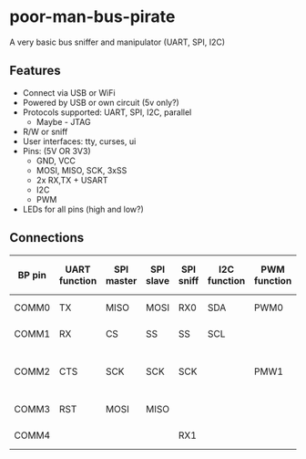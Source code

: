 # poor-man-bus-pirate
A very basic bus sniffer and manipulator (UART, SPI, I2C)

## Features

- Connect via USB or WiFi
- Powered by USB or own circuit (5v only?)
- Protocols supported: UART, SPI, I2C, parallel
    - Maybe - JTAG
- R/W or sniff
- User interfaces: tty, curses, ui
- Pins: (5V OR 3V3)
    - GND, VCC
    - MOSI, MISO, SCK, 3xSS
    - 2x RX,TX + USART
    - I2C
    - PWM
- LEDs for all pins (high and low?)

## Connections

| BP pin | UART function | SPI master | SPI slave | SPI sniff | I2C function | PWM function | RPi Pico pin |
|--------|---------------|------------|-----------|-----------|--------------|--------------|--------------|
| COMM0  | TX            | MISO       | MOSI      | RX0       | SDA          | PWM0         | GP0 (1)      |
| COMM1  | RX            | CS         | SS        | SS        | SCL          |              | GP1 (2)      |
| COMM2  | CTS           | SCK        | SCK       | SCK       |              | PMW1         | GP2 (4), GP10 (14) |
| COMM3  | RST           | MOSI       | MISO      |           |              |              | GP3 (5)      |
| COMM4  |               |            |           | RX1       |              |              | GP8 (11)     |
